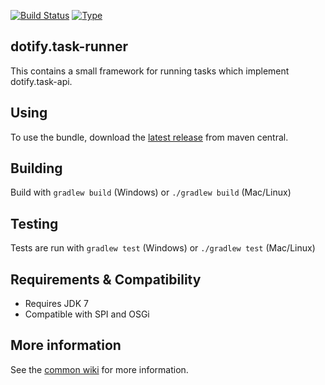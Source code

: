 [![Build Status](https://travis-ci.org/brailleapps/dotify.task-runner.svg?branch=master)](https://travis-ci.org/brailleapps/dotify.task-runner)
[![Type](https://img.shields.io/badge/type-library_bundle-blue.svg)](https://github.com/brailleapps/wiki/wiki/Types)

## dotify.task-runner ##
This contains a small framework for running tasks which implement dotify.task-api.

## Using ##
To use the bundle, download the [latest release](
http://search.maven.org/#search%7Cga%7C1%7Cg%3A%22org.daisy.dotify%22%20AND%20a%3A%22dotify.task-runner%22) from maven central. 

## Building ##
Build with `gradlew build` (Windows) or `./gradlew build` (Mac/Linux)

## Testing ##
Tests are run with `gradlew test` (Windows) or `./gradlew test` (Mac/Linux)

## Requirements & Compatibility ##
- Requires JDK 7
- Compatible with SPI and OSGi

## More information ##
See the [common wiki](https://github.com/brailleapps/wiki/wiki) for more information.
